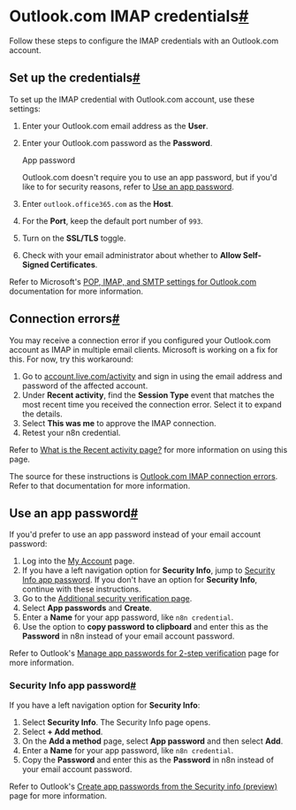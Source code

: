 [](https://github.com/n8n-io/n8n-docs/edit/main/docs/integrations/builtin/credentials/imap/outlook.md "Edit this page")

# Outlook.com IMAP credentials[#](#outlookcom-imap-credentials "Permanent link")

Follow these steps to configure the IMAP credentials with an Outlook.com account.

## Set up the credentials[#](#set-up-the-credentials "Permanent link")

To set up the IMAP credential with Outlook.com account, use these settings:

1.  Enter your Outlook.com email address as the **User**.
2.  Enter your Outlook.com password as the **Password**.
    
    App password
    
    Outlook.com doesn't require you to use an app password, but if you'd like to for security reasons, refer to [Use an app password](#use-an-app-password).
    
3.  Enter `outlook.office365.com` as the **Host**.
    
4.  For the **Port**, keep the default port number of `993`.
5.  Turn on the **SSL/TLS** toggle.
6.  Check with your email administrator about whether to **Allow Self-Signed Certificates**.

Refer to Microsoft's [POP, IMAP, and SMTP settings for Outlook.com](https://support.microsoft.com/en-us/office/pop-imap-and-smtp-settings-for-outlook-com-d088b986-291d-42b8-9564-9c414e2aa040) documentation for more information.

## Connection errors[#](#connection-errors "Permanent link")

You may receive a connection error if you configured your Outlook.com account as IMAP in multiple email clients. Microsoft is working on a fix for this. For now, try this workaround:

1.  Go to [account.live.com/activity](https://account.live.com/activity) and sign in using the email address and password of the affected account.
2.  Under **Recent activity**, find the **Session Type** event that matches the most recent time you received the connection error. Select it to expand the details.
3.  Select **This was me** to approve the IMAP connection.
4.  Retest your n8n credential.

Refer to [What is the Recent activity page?](https://support.microsoft.com/en-us/account-billing/what-is-the-recent-activity-page-23cf5556-4dbe-70da-82c8-bb3a8d8f8016) for more information on using this page.

The source for these instructions is [Outlook.com IMAP connection errors](https://support.microsoft.com/en-us/office/pop-imap-and-smtp-settings-for-outlook-com-d088b986-291d-42b8-9564-9c414e2aa040). Refer to that documentation for more information.

## Use an app password[#](#use-an-app-password "Permanent link")

If you'd prefer to use an app password instead of your email account password:

1.  Log into the [My Account](https://myaccount.microsoft.com/) page.
2.  If you have a left navigation option for **Security Info**, jump to [Security Info app password](#security-info-app-password). If you don't have an option for **Security Info**, continue with these instructions.
3.  Go to the [Additional security verification page](https://account.activedirectory.windowsazure.com/Proofup.aspx).
4.  Select **App passwords** and **Create**.
5.  Enter a **Name** for your app password, like `n8n credential`.
6.  Use the option to **copy password to clipboard** and enter this as the **Password** in n8n instead of your email account password.

Refer to Outlook's [Manage app passwords for 2-step verification](https://support.microsoft.com/en-us/account-billing/manage-app-passwords-for-two-step-verification-d6dc8c6d-4bf7-4851-ad95-6d07799387e9) page for more information.

### Security Info app password[#](#security-info-app-password "Permanent link")

If you have a left navigation option for **Security Info**:

1.  Select **Security Info**. The Security Info page opens.
2.  Select **\+ Add method**.
3.  On the **Add a method** page, select **App password** and then select **Add**.
4.  Enter a **Name** for your app password, like `n8n credential`.
5.  Copy the **Password** and enter this as the **Password** in n8n instead of your email account password.

Refer to Outlook's [Create app passwords from the Security info (preview)](https://support.microsoft.com/en-us/account-billing/create-app-passwords-from-the-security-info-preview-page-d8bc744a-ce3f-4d4d-89c9-eb38ab9d4137) page for more information.